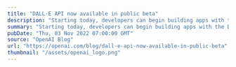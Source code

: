 ```yaml
---
title: "DALL·E API now available in public beta"
description: "Starting today, developers can begin building apps with the DALL·E API."
summary: "Starting today, developers can begin building apps with the DALL·E API."
pubDate: "Thu, 03 Nov 2022 07:00:00 GMT"
source: "OpenAI Blog"
url: "https://openai.com/blog/dall-e-api-now-available-in-public-beta"
thumbnail: "/assets/openai_logo.png"
---
```


